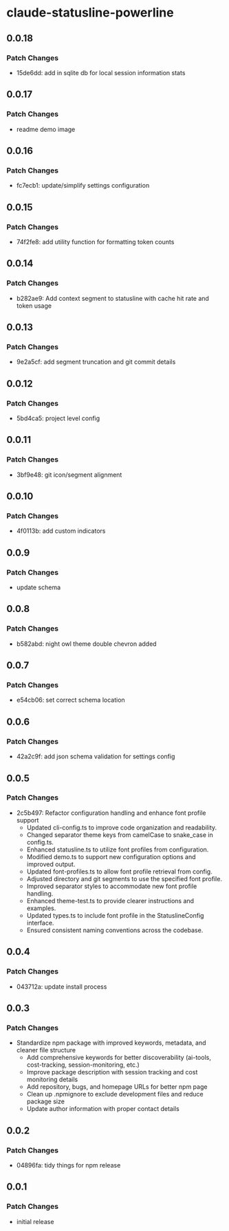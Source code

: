 # claude-statusline-powerline

## 0.0.18

### Patch Changes

- 15de6dd: add in sqlite db for local session information stats

## 0.0.17

### Patch Changes

- readme demo image

## 0.0.16

### Patch Changes

- fc7ecb1: update/simplify settings configuration

## 0.0.15

### Patch Changes

- 74f2fe8: add utility function for formatting token counts

## 0.0.14

### Patch Changes

- b282ae9: Add context segment to statusline with cache hit rate and
  token usage

## 0.0.13

### Patch Changes

- 9e2a5cf: add segment truncation and git commit details

## 0.0.12

### Patch Changes

- 5bd4ca5: project level config

## 0.0.11

### Patch Changes

- 3bf9e48: git icon/segment alignment

## 0.0.10

### Patch Changes

- 4f0113b: add custom indicators

## 0.0.9

### Patch Changes

- update schema

## 0.0.8

### Patch Changes

- b582abd: night owl theme double chevron added

## 0.0.7

### Patch Changes

- e54cb06: set correct schema location

## 0.0.6

### Patch Changes

- 42a2c9f: add json schema validation for settings config

## 0.0.5

### Patch Changes

- 2c5b497: Refactor configuration handling and enhance font profile
  support
  - Updated cli-config.ts to improve code organization and
    readability.
  - Changed separator theme keys from camelCase to snake_case in
    config.ts.
  - Enhanced statusline.ts to utilize font profiles from
    configuration.
  - Modified demo.ts to support new configuration options and improved
    output.
  - Updated font-profiles.ts to allow font profile retrieval from
    config.
  - Adjusted directory and git segments to use the specified font
    profile.
  - Improved separator styles to accommodate new font profile
    handling.
  - Enhanced theme-test.ts to provide clearer instructions and
    examples.
  - Updated types.ts to include font profile in the StatuslineConfig
    interface.
  - Ensured consistent naming conventions across the codebase.

## 0.0.4

### Patch Changes

- 043712a: update install process

## 0.0.3

### Patch Changes

- Standardize npm package with improved keywords, metadata, and
  cleaner file structure
  - Add comprehensive keywords for better discoverability (ai-tools,
    cost-tracking, session-monitoring, etc.)
  - Improve package description with session tracking and cost
    monitoring details
  - Add repository, bugs, and homepage URLs for better npm page
  - Clean up .npmignore to exclude development files and reduce
    package size
  - Update author information with proper contact details

## 0.0.2

### Patch Changes

- 04896fa: tidy things for npm release

## 0.0.1

### Patch Changes

- initial release
